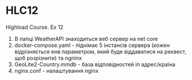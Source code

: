 # HLC12
Highload Course. Ex 12

1. В папці WeatherAPI знаходиться веб сервер на net core
2. docker-compose.yaml - піднімає 5 інстансів сервера (кожен відрізняється енв параметром, який буде віддаватися на реквест, щоб розрізнити) та ngninx
3. GeoLite2-Country.mmdb - база відповідностей іп адрес/країна
4. nginx.conf - налаштування nginx
